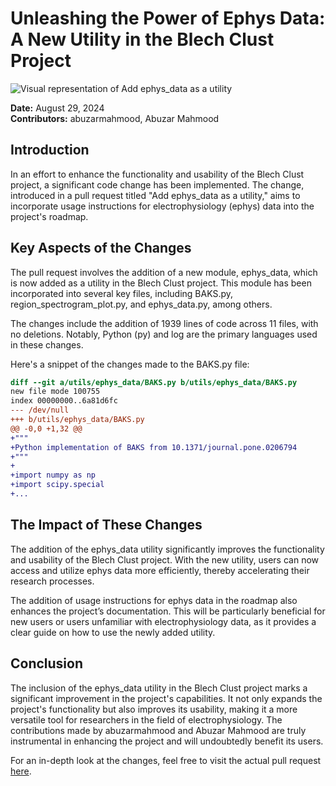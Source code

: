 # Unleashing the Power of Ephys Data: A New Utility in the Blech Clust Project

![Visual representation of Add ephys_data as a utility](https://oaidalleapiprodscus.blob.core.windows.net/private/org-hj3a7zwinu5hXuZCuU2WvRFJ/user-o4AWhhARg4pLttg3dlHwlTci/img-qmopUFqUQtedgWCEYz7u9lnR.png?st=2025-03-03T16%3A59%3A44Z&se=2025-03-03T18%3A59%3A44Z&sp=r&sv=2024-08-04&sr=b&rscd=inline&rsct=image/png&skoid=d505667d-d6c1-4a0a-bac7-5c84a87759f8&sktid=a48cca56-e6da-484e-a814-9c849652bcb3&skt=2025-03-03T02%3A19%3A11Z&ske=2025-03-04T02%3A19%3A11Z&sks=b&skv=2024-08-04&sig=waDQ5Xc6TxMY/JzZ5dMEYfFepoSomsHn00B4ntWwxmg%3D)


**Date:** August 29, 2024  
**Contributors:** abuzarmahmood, Abuzar Mahmood 

## Introduction
In an effort to enhance the functionality and usability of the Blech Clust project, a significant code change has been implemented. The change, introduced in a pull request titled "Add ephys_data as a utility," aims to incorporate usage instructions for electrophysiology (ephys) data into the project's roadmap. 

## Key Aspects of the Changes
The pull request involves the addition of a new module, ephys_data, which is now added as a utility in the Blech Clust project. This module has been incorporated into several key files, including BAKS.py, region_spectrogram_plot.py, and ephys_data.py, among others. 

The changes include the addition of 1939 lines of code across 11 files, with no deletions. Notably, Python (py) and log are the primary languages used in these changes.

Here's a snippet of the changes made to the BAKS.py file:

```diff
diff --git a/utils/ephys_data/BAKS.py b/utils/ephys_data/BAKS.py
new file mode 100755
index 00000000..6a81d6fc
--- /dev/null
+++ b/utils/ephys_data/BAKS.py
@@ -0,0 +1,32 @@
+"""
+Python implementation of BAKS from 10.1371/journal.pone.0206794
+"""
+
+import numpy as np
+import scipy.special 
+...
```

## The Impact of These Changes
The addition of the ephys_data utility significantly improves the functionality and usability of the Blech Clust project. With the new utility, users can now access and utilize ephys data more efficiently, thereby accelerating their research processes.

The addition of usage instructions for ephys data in the roadmap also enhances the project’s documentation. This will be particularly beneficial for new users or users unfamiliar with electrophysiology data, as it provides a clear guide on how to use the newly added utility.

## Conclusion
The inclusion of the ephys_data utility in the Blech Clust project marks a significant improvement in the project's capabilities. It not only expands the project's functionality but also improves its usability, making it a more versatile tool for researchers in the field of electrophysiology. The contributions made by abuzarmahmood and Abuzar Mahmood are truly instrumental in enhancing the project and will undoubtedly benefit its users.

For an in-depth look at the changes, feel free to visit the actual pull request [here](https://github.com/katzlabbrandeis/blech_clust/pull/215).